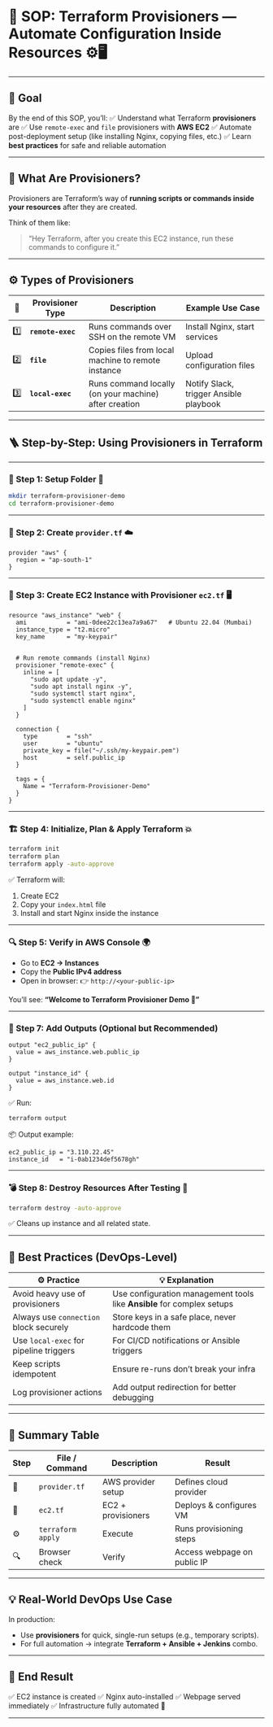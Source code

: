 # 🧩 **SOP: Terraform Provisioners — Automate Configuration Inside Resources** ⚙️🖥️

---

## 🎯 **Goal**

By the end of this SOP, you’ll:
✅ Understand what Terraform **provisioners** are
✅ Use `remote-exec` and `file` provisioners with **AWS EC2**
✅ Automate post-deployment setup (like installing Nginx, copying files, etc.)
✅ Learn **best practices** for safe and reliable automation

---

## 🧠 **What Are Provisioners?**

Provisioners are Terraform’s way of **running scripts or commands inside your resources** after they are created.

Think of them like:

> “Hey Terraform, after you create this EC2 instance, run these commands to configure it.”

---

## ⚙️ **Types of Provisioners**

| 🔢  | Provisioner Type  | Description                                           | Example Use Case                       |
| --- | ----------------- | ----------------------------------------------------- | -------------------------------------- |
| 1️⃣ | **`remote-exec`** | Runs commands over SSH on the remote VM               | Install Nginx, start services          |
| 2️⃣ | **`file`**        | Copies files from local machine to remote instance    | Upload configuration files             |
| 3️⃣ | **`local-exec`**  | Runs command locally (on your machine) after creation | Notify Slack, trigger Ansible playbook |

---

## 🪜 **Step-by-Step: Using Provisioners in Terraform**

---

### 🥇 Step 1: Setup Folder 📁

```bash
mkdir terraform-provisioner-demo
cd terraform-provisioner-demo
```

---

### 🥈 Step 2: Create `provider.tf` ☁️

```hcl
provider "aws" {
  region = "ap-south-1"
}
```

---

### 🥉 Step 3: Create EC2 Instance with Provisioner `ec2.tf` 🖥️

```hcl
resource "aws_instance" "web" {
  ami           = "ami-0dee22c13ea7a9a67"   # Ubuntu 22.04 (Mumbai)
  instance_type = "t2.micro"
  key_name      = "my-keypair"


  # Run remote commands (install Nginx)
  provisioner "remote-exec" {
    inline = [
      "sudo apt update -y",
      "sudo apt install nginx -y",
      "sudo systemctl start nginx",
      "sudo systemctl enable nginx"
    ]
  }

  connection {
    type        = "ssh"
    user        = "ubuntu"
    private_key = file("~/.ssh/my-keypair.pem")
    host        = self.public_ip
  }

  tags = {
    Name = "Terraform-Provisioner-Demo"
  }
}
```

---

### 🏗️ Step 4: Initialize, Plan & Apply Terraform 💥

```bash
terraform init
terraform plan
terraform apply -auto-approve
```

✅ Terraform will:

1. Create EC2
2. Copy your `index.html` file
3. Install and start Nginx inside the instance

---

### 🔍 Step 5: Verify in AWS Console 🌍

* Go to **EC2 → Instances**
* Copy the **Public IPv4 address**
* Open in browser:
  👉 `http://<your-public-ip>`

You’ll see:
**“Welcome to Terraform Provisioner Demo 🚀”**

---

### 🧩 Step 7: Add Outputs (Optional but Recommended)

```hcl
output "ec2_public_ip" {
  value = aws_instance.web.public_ip
}

output "instance_id" {
  value = aws_instance.web.id
}
```

✅ Run:

```bash
terraform output
```

📦 Output example:

```
ec2_public_ip = "3.110.22.45"
instance_id   = "i-0ab1234def5678gh"
```

---

### 💣 Step 8: Destroy Resources After Testing 🧹

```bash
terraform destroy -auto-approve
```

✅ Cleans up instance and all related state.

---

## 🔐 **Best Practices (DevOps-Level)**

| ⚙️ Practice                            | 💡 Explanation                                                         |
| -------------------------------------- | ---------------------------------------------------------------------- |
| Avoid heavy use of provisioners        | Use configuration management tools like **Ansible** for complex setups |
| Always use `connection` block securely | Store keys in a safe place, never hardcode them                        |
| Use `local-exec` for pipeline triggers | For CI/CD notifications or Ansible triggers                            |
| Keep scripts idempotent                | Ensure re-runs don’t break your infra                                  |
| Log provisioner actions                | Add output redirection for better debugging                            |

---

## 🧾 **Summary Table**

| Step | File / Command    | Description        | Result                      |
| ---- | ----------------- | ------------------ | --------------------------- |
| 🥇   | `provider.tf`     | AWS provider setup | Defines cloud provider      |
| 🥉   | `ec2.tf`          | EC2 + provisioners | Deploys & configures VM     |
| ⚙️   | `terraform apply` | Execute            | Runs provisioning steps     |
| 🔍   | Browser check     | Verify             | Access webpage on public IP |

---

## 💡 **Real-World DevOps Use Case**

In production:

* Use **provisioners** for quick, single-run setups (e.g., temporary scripts).
* For full automation → integrate **Terraform + Ansible + Jenkins** combo.

---

## 🚀 **End Result**

✅ EC2 instance is created
✅ Nginx auto-installed
✅ Webpage served immediately
✅ Infrastructure fully automated 🎯

---
